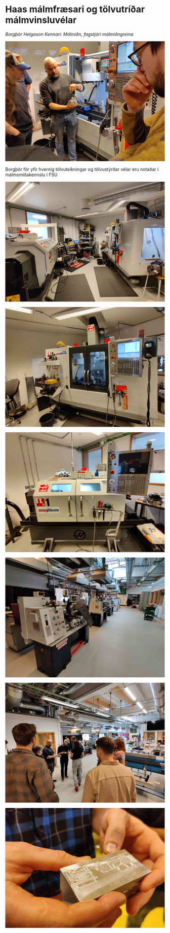 # Haas málmfræsari og tölvutríðar málmvinsluvélar

*Borgþór Helgason Kennari: Málmiðn, fagstjóri málmiðngreina*

![alt text](../img/hass_malmfraes/borgthor.jpg)

Borgþór fór yfir hvernig tölvuteikningar og tölvustýrðar vélar eru notaðar í málmsmíðakennslu í FSU

![alt text](../img/hass_malmfraes/cnc_velarymi.jpg)

![alt text](../img/hass_malmfraes/fraes.jpg)

![alt text](../img/hass_malmfraes/rennibekkur.jpg)

![alt text](../img/hass_malmfraes/salur_malm.jpg)

![alt text](../img/hass_malmfraes/synikynning.jpg)

![alt text](../img/hass_malmfraes/synistykki.jpg)